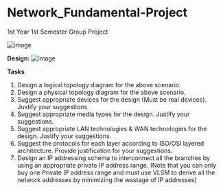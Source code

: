 # Network_Fundamental-Project
1st Year 1st Semester Group Project

![image](https://github.com/chanika20/Network_Fundamental-Project/assets/76622577/9729fcfc-df88-4bff-be2f-6bb6fab05386)

**Design:**
![image](https://github.com/chanika20/Network_Fundamental-Project/assets/76622577/c49aaff6-d9b1-4f3c-b0c9-3154dcde2c70)

**Tasks**
1. Design a logical topology diagram for the above scenario.
2. Design a physical topology diagram for the above scenario.
3. Suggest appropriate devices for the design (Must be real devices). Justify your 
suggestions.
4. Suggest appropriate media types for the design. Justify your suggestions.
5. Suggest appropriate LAN technologies & WAN technologies for the design. Justify 
your suggestions.
6. Suggest the protocols for each layer according to ISO/OSI layered architecture. Provide 
justification for your suggestions.
7. Design an IP addressing schema to interconnect all the branches by using an appropriate 
private IP address range. (Note that you can only buy one Private IP address range and 
must use VLSM to derive all the network addresses by minimizing the wastage of IP 
addresses)
